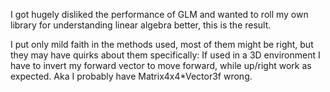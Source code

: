 I got hugely disliked the performance of GLM and wanted to roll my own library for understanding linear algebra better, this is the result.

I put only mild faith in the methods used, most of them might be right, but they may have quirks about them specifically:
If used in a 3D environment I have to invert my forward vector to move forward, while up/right work as expected. Aka I probably have Matrix4x4*Vector3f wrong.
